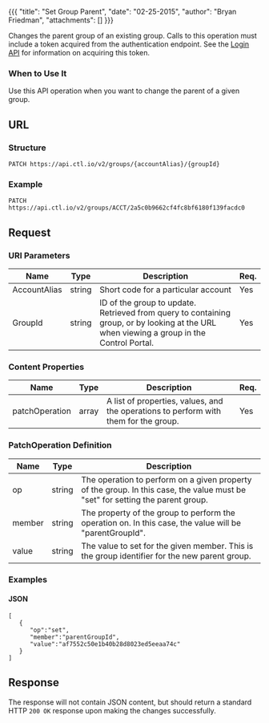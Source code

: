 {{{
  "title": "Set Group Parent",
  "date": "02-25-2015",
  "author": "Bryan Friedman",
  "attachments": []
}}}

Changes the parent group of an existing group. Calls to this operation must include a token acquired from the authentication endpoint. See the [Login API](../Authentication/login.md) for information on acquiring this token.

### When to Use It

Use this API operation when you want to change the parent of a given group.

## URL

### Structure

    PATCH https://api.ctl.io/v2/groups/{accountAlias}/{groupId}

### Example

    PATCH https://api.ctl.io/v2/groups/ACCT/2a5c0b9662cf4fc8bf6180f139facdc0

## Request

### URI Parameters

| Name | Type | Description | Req. |
| --- | --- | --- | --- |
| AccountAlias | string | Short code for a particular account | Yes |
| GroupId | string | ID of the group to update. Retrieved from query to containing group, or by looking at the URL when viewing a group in the Control Portal. | Yes |


### Content Properties

| Name | Type | Description | Req. |
| --- | --- | --- | --- |
| patchOperation | array | A list of properties, values, and the operations to perform with them for the group. | Yes |

### PatchOperation Definition

| Name | Type | Description |
| --- | --- | --- |
| op | string| The operation to perform on a given property of the group. In this case, the value must be "set" for setting the parent group. |
| member | string | The property of the group to perform the operation on. In this case, the value will be "parentGroupId". |
| value | string | The value to set for the given member. This is the group identifier for the new parent group. |

### Examples

#### JSON

    [
       {
          "op":"set",
          "member":"parentGroupId",
          "value":"af7552c50e1b40b28d8023ed5eeaa74c"
       }
    ]

## Response

The response will not contain JSON content, but should return a standard HTTP `200 OK` response upon making the changes successfully.
